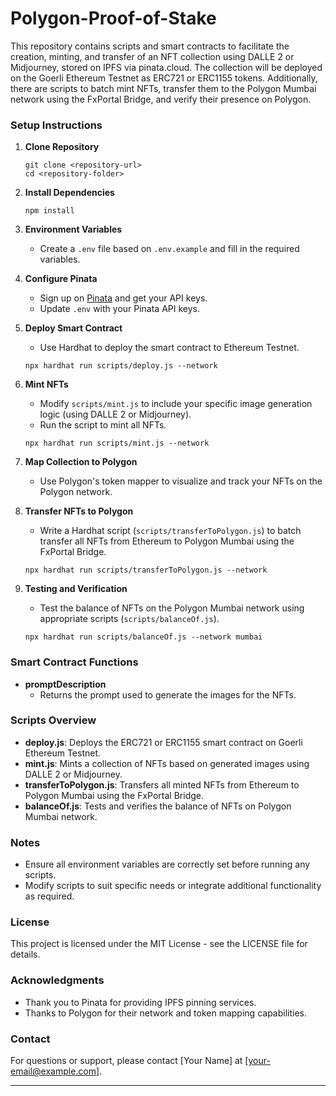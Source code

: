 # Polygon-Proof-of-Stake

This repository contains scripts and smart contracts to facilitate the creation, minting, and transfer of an NFT collection using DALLE 2 or Midjourney, stored on IPFS via pinata.cloud. The collection will be deployed on the Goerli Ethereum Testnet as ERC721 or ERC1155 tokens. Additionally, there are scripts to batch mint NFTs, transfer them to the Polygon Mumbai network using the FxPortal Bridge, and verify their presence on Polygon.

### Setup Instructions

1. **Clone Repository**
   ```
   git clone <repository-url>
   cd <repository-folder>
   ```

2. **Install Dependencies**
   ```
   npm install
   ```

3. **Environment Variables**
   - Create a `.env` file based on `.env.example` and fill in the required variables.

4. **Configure Pinata**
   - Sign up on [Pinata](https://pinata.cloud/) and get your API keys.
   - Update `.env` with your Pinata API keys.

5. **Deploy Smart Contract**
   - Use Hardhat to deploy the smart contract to  Ethereum Testnet.
   ```
   npx hardhat run scripts/deploy.js --network 
   ```

6. **Mint NFTs**
   - Modify `scripts/mint.js` to include your specific image generation logic (using DALLE 2 or Midjourney).
   - Run the script to mint all NFTs.
   ```
   npx hardhat run scripts/mint.js --network 
   ```

7. **Map Collection to Polygon**
   - Use Polygon's token mapper to visualize and track your NFTs on the Polygon network.

8. **Transfer NFTs to Polygon**
   - Write a Hardhat script (`scripts/transferToPolygon.js`) to batch transfer all NFTs from Ethereum to Polygon Mumbai using the FxPortal Bridge.
   ```
   npx hardhat run scripts/transferToPolygon.js --network 
   ```

9. **Testing and Verification**
   - Test the balance of NFTs on the Polygon Mumbai network using appropriate scripts (`scripts/balanceOf.js`).
   ```
   npx hardhat run scripts/balanceOf.js --network mumbai
   ```

### Smart Contract Functions

- **promptDescription**
  - Returns the prompt used to generate the images for the NFTs.

### Scripts Overview

- **deploy.js**: Deploys the ERC721 or ERC1155 smart contract on Goerli Ethereum Testnet.
- **mint.js**: Mints a collection of NFTs based on generated images using DALLE 2 or Midjourney.
- **transferToPolygon.js**: Transfers all minted NFTs from Ethereum to Polygon Mumbai using the FxPortal Bridge.
- **balanceOf.js**: Tests and verifies the balance of NFTs on Polygon Mumbai network.

### Notes

- Ensure all environment variables are correctly set before running any scripts.
- Modify scripts to suit specific needs or integrate additional functionality as required.

### License

This project is licensed under the MIT License - see the LICENSE file for details.

### Acknowledgments

- Thank you to Pinata for providing IPFS pinning services.
- Thanks to Polygon for their network and token mapping capabilities.

### Contact

For questions or support, please contact [Your Name] at [your-email@example.com].

---

